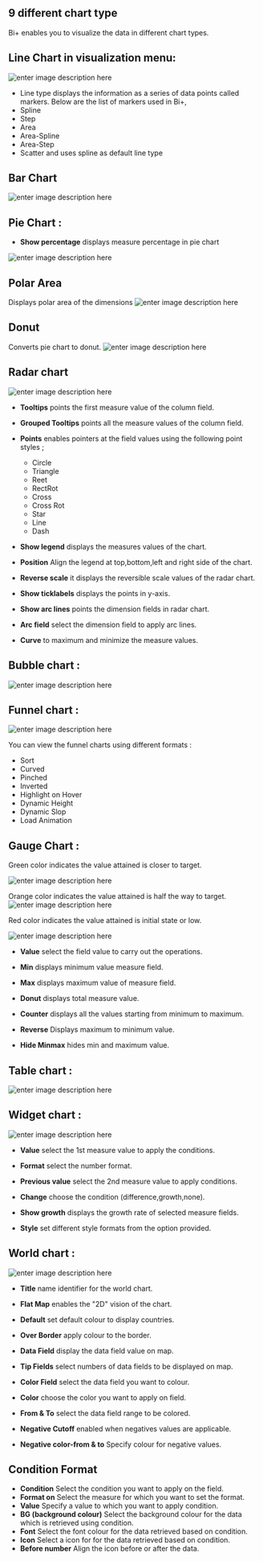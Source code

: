 ## 9 different chart type

Bi+ enables you to visualize the data in  different chart types.

## Line Chart in visualization menu:
 ![enter image description here](https://raw.githubusercontent.com/sv18042016/fp1/931940aa7f830b84487e8ea4b873c0857bbfa3e9/images/line_chart.png)
 
 - Line type displays the information as a series of data points called markers.
Below are the list of markers used in Bi+, 
- Spline 
- Step
- Area
- Area-Spline
- Area-Step
- Scatter and uses spline as default line type

## Bar Chart 

![enter image description here](https://raw.githubusercontent.com/sv18042016/fp1/931940aa7f830b84487e8ea4b873c0857bbfa3e9/images/bar_chart.png)

## Pie Chart :

- **Show percentage**  displays measure percentage in pie chart

![enter image description here](https://raw.githubusercontent.com/sv18042016/fp1/931940aa7f830b84487e8ea4b873c0857bbfa3e9/images/pie_chart.png)


## Polar Area
Displays polar area of the dimensions
![enter image description here](https://raw.githubusercontent.com/sv18042016/fp1/931940aa7f830b84487e8ea4b873c0857bbfa3e9/images/polar_area.png)

## Donut 
Converts pie chart to donut.
![enter image description here](https://raw.githubusercontent.com/sv18042016/fp1/931940aa7f830b84487e8ea4b873c0857bbfa3e9/images/donut.png)

## Radar chart 

![enter image description here](https://raw.githubusercontent.com/sv18042016/fp1/931940aa7f830b84487e8ea4b873c0857bbfa3e9/images/radar_chart.png)

- **Tooltips** points the first measure value of the column field.

- **Grouped Tooltips** points all the measure values of the column field.

- **Points** enables pointers at the field values using the following point styles ;
  - Circle
  -  Triangle
  - Reet
  - RectRot
  - Cross
  - Cross Rot
  - Star
  - Line
  - Dash
- **Show legend** displays the measures values of the chart.

- **Position** Align the legend at top,bottom,left and right side of the chart.

- **Reverse scale** it displays the reversible scale values of the radar chart.

- **Show ticklabels** displays the points in y-axis.

- **Show arc lines** points the dimension fields in radar chart.

- **Arc field** select the dimension field to apply arc lines.

- **Curve** to maximum and minimize the measure values.

## Bubble chart :

![enter image description here](https://raw.githubusercontent.com/sv18042016/fp1/931940aa7f830b84487e8ea4b873c0857bbfa3e9/images/bubble_chart.png)

## Funnel chart :

![enter image description here](https://raw.githubusercontent.com/sv18042016/fp1/931940aa7f830b84487e8ea4b873c0857bbfa3e9/images/funnel_chart.png)

You can view the funnel charts using different formats :
 - Sort 
 - Curved
 -  Pinched 
 - Inverted
 -  Highlight on Hover 
 - Dynamic Height   
 - Dynamic Slop 
 - Load Animation

##  Gauge Chart :

Green color indicates the value attained is closer to target.

![enter image description here](https://raw.githubusercontent.com/sv18042016/fp1/3ab8a101cb46871444f60f0e5b10e81a6785a826/images/guage.png)

Orange color indicates the value attained is half the way to target.
![enter image description here](https://raw.githubusercontent.com/sv18042016/fp1/671476ecbe2c70dcf89cc72f25b75ba5b4dafe41/images/guage_mediN.png)

Red color indicates the value attained is initial state or low. 

![enter image description here](https://raw.githubusercontent.com/sv18042016/fp1/671476ecbe2c70dcf89cc72f25b75ba5b4dafe41/images/GUAGE_LOW.png)

- **Value** select the field value to carry out the operations.

- **Min** displays minimum value measure field.

- **Max** displays maximum value of measure field.

- **Donut** displays total measure value.

- **Counter** displays all the values starting from minimum to maximum.

- **Reverse** Displays maximum to minimum value.

- **Hide Minmax**  hides min and maximum value.

## Table chart :

![enter image description here](https://raw.githubusercontent.com/sv18042016/fp1/931940aa7f830b84487e8ea4b873c0857bbfa3e9/images/table_chart.png)


## Widget chart :

![enter image description here](https://raw.githubusercontent.com/sv18042016/fp1/931940aa7f830b84487e8ea4b873c0857bbfa3e9/images/widget_chart.png)


- **Value** select the 1st measure value to apply the conditions.

- **Format** select the number format.

- **Previous value** select the 2nd measure value to apply conditions.

- **Change** choose the condition (difference,growth,none).

- **Show growth** displays the growth rate of selected measure fields.

- **Style** set different style formats from the option provided.

##  World chart :

![enter image description here](https://raw.githubusercontent.com/sv18042016/fp1/fa5a5ec1ca971ffeed2d834874ab8905fc50bd31/images/world.png)

- **Title** name identifier for the world chart.

- **Flat Map** enables the "2D" vision of the chart.

- **Default** set default colour to display countries.

- **Over Border** apply colour to the border.

- **Data Field** display the data field value on map.	

- **Tip Fields** select numbers of data fields to be displayed on map.

- **Color Field** select the data field you want to colour.

- **Color** choose the color you want to apply on field.

- **From & To** select the data field range to be colored.

- **Negative Cutoff** enabled when negatives values are applicable.

- **Negative color-from & to** Specify colour for negative values.


## Condition Format     

- **Condition** Select the condition you want to apply on the field.
- **Format on** Select the measure for which you want to set the format.
- **Value** Specify a value to which you want to apply condition. 
- **BG (background colour)** Select the background colour for the data which is retrieved using condition.
- **Font** Select the font colour for the data retrieved based on condition.
- **Icon** Select a icon for for the data retrieved based on condition.
- **Before number** Align the icon before or after the data.


<!--stackedit_data:
eyJoaXN0b3J5IjpbNTkwNDA1NjE1LC0xMTk2MDE2ODMyLC0xOT
Q4MjMyMjU1LDQ2NzkwNjIyNF19
-->